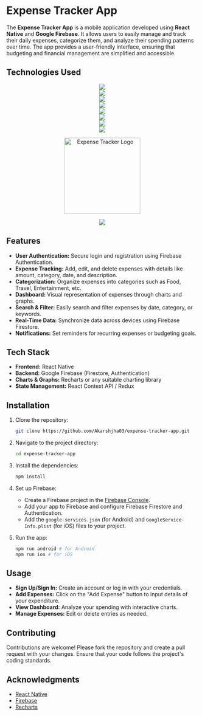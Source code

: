 # Expense Tracker App

The **Expense Tracker App** is a mobile application developed using **React Native** and **Google Firebase**. It allows users to easily manage and track their daily expenses, categorize them, and analyze their spending patterns over time. The app provides a user-friendly interface, ensuring that budgeting and financial management are simplified and accessible.

## Technologies Used

<p align="center">
  <a href="https://skillicons.dev">
    <img src="https://skillicons.dev/icons?i=windows"/><br>
    <img src="https://skillicons.dev/icons?i=github"/><br>
    <img src="https://skillicons.dev/icons?i=materialui"/><br>
    <img src="https://skillicons.dev/icons?i=rest"/><br>
    <img src="https://skillicons.dev/icons?i=git,graphql,docker,redux"/><br>
    <img src="https://skillicons.dev/icons?i=html,css,js"/><br>
    <img src="https://skillicons.dev/icons?i=react,nodejs"/><br>
    <img src="https://skillicons.dev/icons?i=firebase"/>
  </a>
</p>

<div align="center">
  <img src="https://play-lh.googleusercontent.com/Xc2VEo_ReCQxoDXc-sKOVXkE5ttsT9Ot-aKbuAZOjjbhTIUGhNlJrnnTrSUReum0S1Yw=w600-h300-pc0xffffff-pd" alt="Expense Tracker Logo" width="200"/>
</div>

<p align="center">
  <a href="https://skillicons.dev">
    <img src="https://skillicons.dev/icons?i=react,firebase,js,css,html,nodejs,git,redux,github,materialui,docker,jest,graphql,rest" />
  </a>
</p>



## Features

- **User Authentication:** Secure login and registration using Firebase Authentication.
- **Expense Tracking:** Add, edit, and delete expenses with details like amount, category, date, and description.
- **Categorization:** Organize expenses into categories such as Food, Travel, Entertainment, etc.
- **Dashboard:** Visual representation of expenses through charts and graphs.
- **Search & Filter:** Easily search and filter expenses by date, category, or keywords.
- **Real-Time Data:** Synchronize data across devices using Firebase Firestore.
- **Notifications:** Set reminders for recurring expenses or budgeting goals.

## Tech Stack

- **Frontend:** React Native
- **Backend:** Google Firebase (Firestore, Authentication)
- **Charts & Graphs:** Recharts or any suitable charting library
- **State Management:** React Context API / Redux

## Installation

1. Clone the repository:

    ```bash
    git clone https://github.com/Akarshjha03/expense-tracker-app.git
    ```

2. Navigate to the project directory:

    ```bash
    cd expense-tracker-app
    ```

3. Install the dependencies:

    ```bash
    npm install
    ```

4. Set up Firebase:

    - Create a Firebase project in the [Firebase Console](https://console.firebase.google.com/).
    - Add your app to Firebase and configure Firebase Firestore and Authentication.
    - Add the `google-services.json` (for Android) and `GoogleService-Info.plist` (for iOS) files to your project.

5. Run the app:

    ```bash
    npm run android # for Android
    npm run ios # for iOS
    ```

## Usage

- **Sign Up/Sign In:** Create an account or log in with your credentials.
- **Add Expenses:** Click on the "Add Expense" button to input details of your expenditure.
- **View Dashboard:** Analyze your spending with interactive charts.
- **Manage Expenses:** Edit or delete entries as needed.

## Contributing

Contributions are welcome! Please fork the repository and create a pull request with your changes. Ensure that your code follows the project's coding standards.

## Acknowledgments

- [React Native](https://reactnative.dev/)
- [Firebase](https://firebase.google.com/)
- [Recharts](https://recharts.org/)
